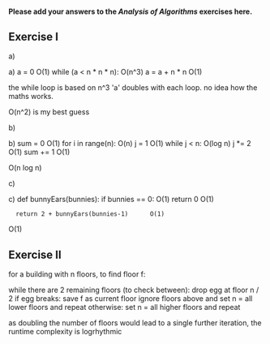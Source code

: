 #### Please add your answers to the ***Analysis of  Algorithms*** exercises here.

## Exercise I

a)

a)  a = 0                     O(1)
    while (a < n * n * n):    O(n^3)
      a = a + n * n             O(1)

the while loop is based on n^3
'a' doubles with each loop.
no idea how the maths works.

O(n^2) is my best guess

b)

b)  sum = 0               O(1)
    for i in range(n):    O(n)
      j = 1                 O(1)
      while j < n:          O(log n)
        j *= 2              O(1)
        sum += 1            O(1)

O(n log n)

c)

c)  def bunnyEars(bunnies):
      if bunnies == 0:                     O(1)
        return 0                           O(1)

      return 2 + bunnyEars(bunnies-1)      O(1)

O(1)

## Exercise II

for a building with n floors, to find floor f:

while there are 2 remaining floors (to check between):
  drop egg at floor n / 2
    if egg breaks:
      save f as current floor
      ignore floors above and set n = all lower floors and repeat
    otherwise:
      set n = all higher floors and repeat

as doubling the number of floors would lead to a single further iteration, the runtime complexity is logrhythmic